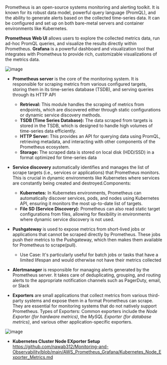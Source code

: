 Prometheus is an open-source systems monitoring and alerting toolkit. It is known for its robust data model, powerful query language (PromQL), and the ability to generate alerts based on the collected time-series data. It can be configured and set up on both bare-metal servers and container environments like Kubernetes.

**Prometheus Web UI** allows users to explore the collected metrics data, run ad-hoc PromQL queries, and visualize the results directly within Prometheus.
**Grafana** is a powerful dashboard and visualization tool that integrates with Prometheus to provide rich, customizable visualizations of the metrics data.


![image](https://github.com/user-attachments/assets/f2c99de7-3388-47e2-87d4-ec5525fed669)

- **Prometheus server** is the core of the monitoring system. It is responsible for scraping metrics from various configured targets, storing them in its time-series database (TSDB), and serving queries through its HTTP API
  - **Retrieval:** This module handles the scraping of metrics from endpoints, which are discovered either through static configurations or dynamic service discovery methods.
  - **TSDB (Time Series Database):** The data scraped from targets is stored in the TSDB, which is designed to handle high volumes of time-series data efficiently.
  - **HTTP Server:** This provides an API for querying data using PromQL, retrieving metadata, and interacting with other components of the Prometheus ecosystem.
  - **Storage:** The scraped data is stored on local disk (HDD/SSD) in a format optimized for time-series data

- **Service discovery** automatically identifies and manages the list of scrape targets (i.e., services or applications) that Prometheus monitors. This is crucial in dynamic environments like Kubernetes where services are constantly being created and destroyed.Components:
  - **Kubernetes:** In Kubernetes environments, Prometheus can automatically discover services, pods, and nodes using Kubernetes API, ensuring it monitors the most up-to-date list of targets.
  - **File SD (Service Discovery):** Prometheus can also read static target configurations from files, allowing for flexibility in environments where dynamic service discovery is not used.
 
- **Pushgateway** is used to expose metrics from short-lived jobs or applications that cannot be scraped directly by Prometheus. These jobs push their metrics to the Pushgateway, which then makes them available for Prometheus to scrape(pull).
  - Use Case: It's particularly useful for batch jobs or tasks that have a limited lifespan and would otherwise not have their metrics collected

- **Alertmanager** is responsible for managing alerts generated by the Prometheus server. It takes care of deduplicating, grouping, and routing alerts to the appropriate notification channels such as PagerDuty, email, or Slack

- **Exporters** are small applications that collect metrics from various third-party systems and expose them in a format Prometheus can scrape. They are essential for monitoring systems that do not natively support Prometheus. Types of Exporters: 
Common exporters include the *Node Exporter (for hardware metrics)*, the *MySQL Exporter (for database metrics)*, and various other application-specific exporters.

![image](https://github.com/user-attachments/assets/52b70cf3-363b-4582-bc44-e9fc3f2db4f7)

- **Kubernetes Cluster Node EXporter Setup** https://github.com/nawab312/Monitoring-and-Observability/blob/main/AWS_Prometheus_Grafana/Kubernetes_Node_Exporter_Metrics.md

 
